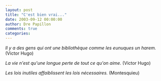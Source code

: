 ```yaml
---
layout: post
title: "C'est bien vrai..."
date: 2003-09-12 00:00:00
author: Dre Papillon
comments: true
categories: 
---
```



*Il y a des gens qui ont une bibliothèque comme les eunuques un harem.*  (Victor Hugo)

*La vie n'est qu'une longue perte de tout ce qu'on aime.*  (Victor Hugo)

*Les lois inutiles affaiblissent les lois nécessaires.*  (Montesquieu)
